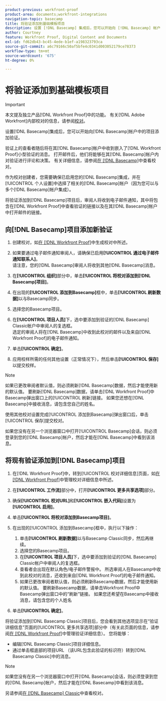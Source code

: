 ```yaml
---
product-previous: workfront-proof
product-area: documents;workfront-integrations
navigation-topic: basecamp
title: 将验证添加到基础模板项目
description: 设置 [!DNL Basecamp] 集成后，您可以开始向 [!DNL Basecamp] 帐户中的项目添加验证。
author: Courtney
feature: Workfront Proof, Digital Content and Documents
exl-id: fd62db43-bc45-4ede-b1ef-a198323793ca
source-git-commit: a6c79166c50af5bfe4c0341d003052179ce78373
workflow-type: tm+mt
source-wordcount: '675'
ht-degree: 0%

---
```


# 将验证添加到基础模板项目

>[!IMPORTANT]
>
>本文提及独立产品[!DNL Workfront Proof]中的功能。 有关[!DNL Adobe Workfront]内部校对的信息，请参阅[校对](../../../review-and-approve-work/proofing/proofing.md)。

设置[!DNL Basecamp]集成后，您可以开始向[!DNL Basecamp]帐户中的项目添加验证。

验证上的查看者随后将在其[!DNL Basecamp]帐户中收到嵌入了[!DNL Workfront Proof]小型验证的消息。 打开邮件后，他们将能够在其[!DNL Basecamp]帐户内对验证进行评论和决策。 有关详细信息，请参阅[在 [!DNL Basecamp]](../../../workfront-proof/wp-integrations/basecamp/review-proof-basecamp.md)中查看校对。

作为校对创建者，您需要确保已启用您的[!DNL Basecamp]集成，并在[!UICONTROL 个人设置]中选择了相关的[!DNL Basecamp]帐户（因为您可以与多个[!DNL Basecamp]帐户集成）。

将验证添加到[!DNL Basecamp]项目后，审阅人将收到电子邮件通知，其中将包含在[!DNL Workfront Proof]中查看验证的链接以及在其[!DNL Basecamp]帐户中打开邮件的链接。

## 向[!DNL Basecamp]项目添加新验证

1. 创建校对，如[在 [!DNL Workfront Proof]](../../../workfront-proof/wp-work-proofsfiles/create-proofs-and-files/generate-proofs.md)中生成校对中所述。
1. 如果要通过电子邮件通知审阅人，请确保已启用&#x200B;**[!UICONTROL 通过电子邮件通知联系人]**。\
   请注意，您的[!DNL Basecamp]审阅人将收到其他[!DNL Basecamp]消息。

1. 在&#x200B;**[!UICONTROL 组织]**&#x200B;部分中，单击&#x200B;**[!UICONTROL 将校对添加到[!DNL Basecamp]项目]**。

1. 在出现的&#x200B;**[!UICONTROL 添加到Basecamp]**&#x200B;框中，单击&#x200B;**[!UICONTROL 刷新数据]**&#x200B;以与Basecamp同步。

1. 选择您的Basecamp项目。
1. 在&#x200B;**[!UICONTROL 项目人员]**&#x200B;下，选中要添加到验证的[!DNL Basecamp] Classic帐户中审阅人的复选框。\
   选定的审阅人将在[!DNL Basecamp]中收到此校对的邮件以及来自[!DNL Workfront Proof]的电子邮件通知。

1. 单击&#x200B;**[!UICONTROL 确定]**。
1. 应用校样所需的任何其他设置（正常情况下），然后单击&#x200B;**[!UICONTROL 保存]**&#x200B;以提交校样。

>[!NOTE]
>
>如果已更改审阅者默认值，则必须刷新[!DNL Basecamp]数据，然后才能使用新的默认值。 要刷新[!DNL Basecamp]数据，请单击[!DNL Workfront Proof]中Basecamp弹出窗口上的[!UICONTROL 刷新]链接。 如果您还想在[!DNL Basecamp]中接收消息，请包含您自己的姓名。
>
>使用其他校对设置完成[!UICONTROL 添加到Basecamp]弹出窗口后，单击[!UICONTROL 保存]提交校对。
>
>如果您没有在另一个浏览器窗口中打开[!UICONTROL Basecamp]会话，则必须登录到您的[!DNL Basecamp]帐户，然后才能在[!DNL Basecamp]中看到该消息。

## 将现有验证添加到[!DNL Basecamp]项目

1. 在[!DNL Workfront Proof]中，转到[!UICONTROL 校对详细信息]页面，如[在 [!DNL Workfront Proof]](../../../workfront-proof/wp-work-proofsfiles/manage-your-work/manage-proof-details.md)中管理校对详细信息中所述。
1. 在&#x200B;**[!UICONTROL 工作流]**&#x200B;部分中，打开&#x200B;**[!UICONTROL 更多共享选项]**&#x200B;部分。

1. 确保&#x200B;**[!UICONTROL 校对URL]**&#x200B;和&#x200B;**[!UICONTROL 嵌入代码]**&#x200B;设置为&#x200B;**[!UICONTROL 启用]**。

1. 单击&#x200B;**[!UICONTROL 将校对添加到Basecamp项目]**。
1. 在出现的[!UICONTROL 添加到Basecamp]框中，执行以下操作：

   1. 单击&#x200B;**[!UICONTROL 刷新数据]**&#x200B;以与Basecamp Classic同步，然后再继续。
   1. 选择您的Basecamp项目。
   1. 在&#x200B;**[!UICONTROL 项目人员]**&#x200B;下，选中要添加到验证的[!DNL Basecamp] Classic帐户中审阅人的复选框。
   1. 查看者会出现在默认角色/电子邮件警报中。 所选审阅人在Basecamp中收到此校对的消息，还收到来自[!DNL Workfront Proof]的电子邮件通知。
   1. 如果已更改审阅者默认值，则必须刷新Basecamp数据，然后才能使用新的默认值。 要刷新Basecamp数据，请单击Workfront Proof中Basecamp弹出窗口中的“刷新”链接。 如果您还希望在Basecamp中接收消息，请包含您的个人姓名

1. 单击&#x200B;**[!UICONTROL 确定]**。

将验证添加到[!DNL Basecamp Classic]项目后，您会看到其他选项显示在“验证详细信息”页面的[!UICONTROL 更多共享选项]部分中（有关此页面的信息，请参阅[在 [!DNL Workfront Proof]](../../../workfront-proof/wp-work-proofsfiles/manage-your-work/manage-proof-details.md)中管理验证详细信息）。 您将能够：

* 编辑[!DNL Basecamp Classic]项目详细信息。
* 通过单击框底部的项目URL （该URL包含此验证的标识符）转到[!DNL Basecamp Classic]中的消息。

>[!NOTE]
>
>如果您没有在另一个浏览器窗口中打开[!DNL Basecamp]会话，则必须登录到您的[!DNL Basecamp]帐户，然后才能在[!DNL Basecamp]中看到该消息。

另请参阅[在 [!DNL Basecamp] Classic](../../../workfront-proof/wp-integrations/basecamp-classic/review-proof-basecamp-classic.md)中查看校对。
